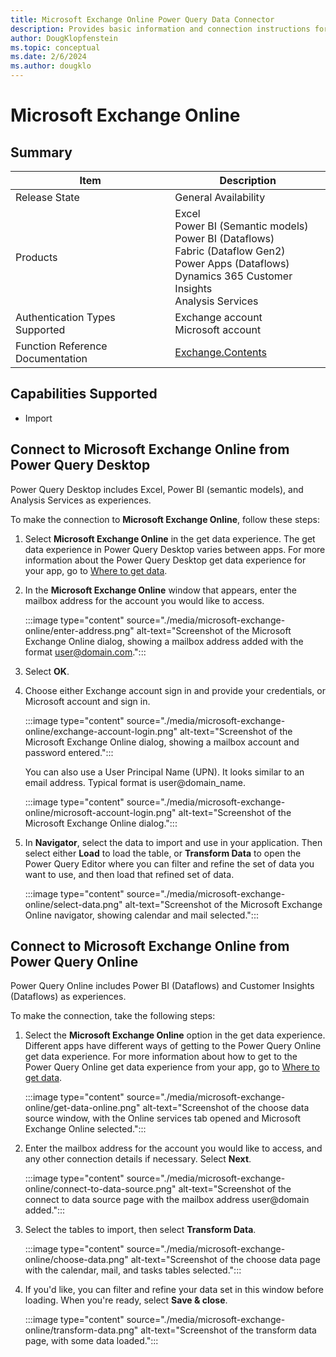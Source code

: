 ```yaml
---
title: Microsoft Exchange Online Power Query Data Connector
description: Provides basic information and connection instructions for the Microsoft Exchange Online connector
author: DougKlopfenstein
ms.topic: conceptual
ms.date: 2/6/2024
ms.author: dougklo
---
```


# Microsoft Exchange Online

## Summary

| Item | Description |
| ------- | ---------- |
| Release State | General Availability |
| Products | Excel <br/> Power BI (Semantic models)<br/>Power BI (Dataflows)<br/>Fabric (Dataflow Gen2)<br/>Power Apps (Dataflows)<br/>Dynamics 365 Customer Insights<br/> Analysis Services |
| Authentication Types Supported | Exchange account<br/>Microsoft account |
| Function Reference Documentation | [Exchange.Contents](/powerquery-m/exchange-contents) |

## Capabilities Supported

- Import

## Connect to Microsoft Exchange Online from Power Query Desktop

Power Query Desktop includes Excel, Power BI (semantic models), and Analysis Services as experiences.

To make the connection to **Microsoft Exchange Online**, follow these steps:

1. Select **Microsoft Exchange Online** in the get data experience. The get data experience in Power Query Desktop varies between apps. For more information about the Power Query Desktop get data experience for your app, go to [Where to get data](../where-to-get-data.md).

1. In the **Microsoft Exchange Online** window that appears, enter the mailbox address for the account you would like to access.

   :::image type="content" source="./media/microsoft-exchange-online/enter-address.png" alt-text="Screenshot of the Microsoft Exchange Online dialog, showing a mailbox address added with the format user@domain.com.":::

1. Select **OK**.

1. Choose either Exchange account sign in and provide your credentials, or Microsoft account and sign in.

   :::image type="content" source="./media/microsoft-exchange-online/exchange-account-login.png" alt-text="Screenshot of the Microsoft Exchange Online dialog, showing a mailbox account and password entered.":::

   You can also use a User Principal Name (UPN). It looks similar to an email address. Typical format is user@domain_name.

   :::image type="content" source="./media/microsoft-exchange-online/microsoft-account-login.png" alt-text="Screenshot of the Microsoft Exchange Online dialog.":::

1. In **Navigator**, select the data to import and use in your application. Then select either **Load** to load the table, or **Transform Data** to open the Power Query Editor where you can filter and refine the set of data you want to use, and then load that refined set of data.

   :::image type="content" source="./media/microsoft-exchange-online/select-data.png" alt-text="Screenshot of the Microsoft Exchange Online navigator, showing calendar and mail selected.":::

## Connect to Microsoft Exchange Online from Power Query Online

Power Query Online includes Power BI (Dataflows) and Customer Insights (Dataflows) as experiences.

To make the connection, take the following steps:

1. Select the **Microsoft Exchange Online** option in the get data experience. Different apps have different ways of getting to the Power Query Online get data experience. For more information about how to get to the Power Query Online get data experience from your app, go to [Where to get data](../where-to-get-data.md).

   :::image type="content" source="./media/microsoft-exchange-online/get-data-online.png" alt-text="Screenshot of the choose data source window, with the Online services tab opened and Microsoft Exchange Online selected.":::

1. Enter the mailbox address for the account you would like to access, and any other connection details if necessary. Select **Next**.

   :::image type="content" source="./media/microsoft-exchange-online/connect-to-data-source.png" alt-text="Screenshot of the connect to data source page with the mailbox address user@domain added.":::

1. Select the tables to import, then select **Transform Data**.

   :::image type="content" source="./media/microsoft-exchange-online/choose-data.png" alt-text="Screenshot of the choose data page with the calendar, mail, and tasks tables selected.":::

1. If you'd like, you can filter and refine your data set in this window before loading. When you're ready, select **Save & close**.

   :::image type="content" source="./media/microsoft-exchange-online/transform-data.png" alt-text="Screenshot of the transform data page, with some data loaded.":::

